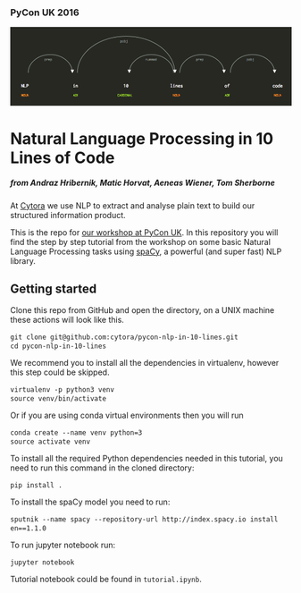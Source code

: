 ### PyCon UK 2016 
![NLP in 10 Lines of Code](images/displacy_title.png)
# Natural Language Processing in 10 Lines of Code
##### from Andraz Hribernik, Matic Horvat, Aeneas Wiener, Tom Sherborne

At [Cytora](http://www.cytora.com) we use NLP to extract and analyse plain text to build our structured information product.

This is the repo for [our workshop at PyCon UK](http://2016.pyconuk.org/workshops/natural-language-processing-in-10-lines-of-code/).
In this repository you will find the step by step tutorial from the workshop on some basic Natural Language Processing tasks using [spaCy](http://spacy.io/),
a powerful (and super fast) NLP library.

## Getting started
Clone this repo from GitHub and open the directory, on a UNIX machine these actions will look like this.

	git clone git@github.com:cytora/pycon-nlp-in-10-lines.git
	cd pycon-nlp-in-10-lines

We recommend you to install all the dependencies in virtualenv, however this step could be skipped.

    virtualenv -p python3 venv
    source venv/bin/activate

Or if you are using conda virtual environments then you will run

	conda create --name venv python=3
	source activate venv

To install all the required Python dependencies needed in this tutorial, you need to run this command in the cloned directory:

    pip install .

To install the spaCy model you need to run:

    sputnik --name spacy --repository-url http://index.spacy.io install en==1.1.0

To run jupyter notebook run:

    jupyter notebook

Tutorial notebook could be found in `tutorial.ipynb`.